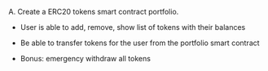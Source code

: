 A. Create a ERC20 tokens smart contract portfolio.

- User is able to add, remove, show list of tokens with their balances

- Be able to transfer tokens for the user from the portfolio smart contract

- Bonus: emergency withdraw all tokens

